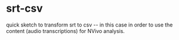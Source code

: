 # srt-csv
quick sketch to transform srt to csv -- in this case in order to use the content (audio transcriptions) for NVivo analysis.
